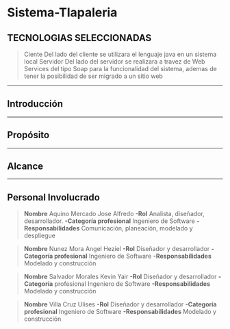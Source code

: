 # Sistema-Tlapaleria

## TECNOLOGIAS SELECCIONADAS
>Ciente
Del lado del cliente se utilizara el lenguaje java en un sistema local 
>Servidor
Del lado del servidor se realizara a travez de Web Services del tipo Soap para la funcionalidad del sistema, ademas de tener la posibilidad de ser migrado a un sitio web

***********************************************
## Introducción

*************************************
## Propósito

*************************************
## Alcance

*************************************
## Personal Involucrado


> **Nombre** Aquino Mercado Jose Alfredo
**-Rol** Analista, diseñador, desarrollador.
**-Categoría profesional** Ingeniero de Software
**-Responsabilidades** Comunicación, planeación, modelado y despliegue


> **Nombre** Nunez Mora Angel Heziel
**-Rol** Diseñador y desarrollador
**-Categoría profesional** Ingeniero de Software
**-Responsabilidades** Modelado y construcción


> **Nombre** Salvador Morales Kevin Yair
**-Rol** Diseñador y desarrollador
**-Categoría** profesional Ingeniero de Software
**-Responsabilidades** Modelado y construcción


> **Nombre** Villa Cruz Ulises
**-Rol** Diseñador y desarrollador
**-Categoría profesional** Ingeniero de Software
**-Responsabilidades** Modelado y construcción



